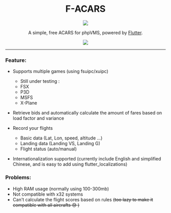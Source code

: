 <div align="center">
<h1> F-ACARS</h1>

 <div>
    <a title="Made with Windows Design" href="https://github.com/bdlukaa/fluent_ui">
      <img src="https://img.shields.io/badge/fluent-design-blue?style=flat-square&color=gray&labelColor=0078D7">
    </a>
  </div>

A simple, free ACARS for phpVMS, powered by <a href="https://flutter.dev">Flutter</a>.

<div align="center">
  <a href="https://github.com/PhotographyFlow/F-ACARS">
    <img src="https://raw.githubusercontent.com/PhotographyFlow/F-ACARS/master/img/F-ACARS_banner.jpg" />
  </a>
</div>
</div>

---

### Feature:
- Supports multiple games (using fsuipc/xuipc) 

  - Still under testing :
  -  FSX
  -  P3D
  -  MSFS
  -  X-Plane

-  Retrieve bids and automatically calculate the amount of fares based on load factor and variance

- Record your flights
  - Basic data (Lat, Lon, speed, altitude ...)
  - Landing data (Landing VS, Landing G)
  - Flight status (auto/manual)

- Internationalization supported (currently include English and simplified Chinese, and is easy to add using flutter_localizations)
  
### Problems:
- High RAM usage (normally using 100-300mb)
- Not compatible with x32 systems
- Can't calculate the flight scores based on rules ~~(too lazy to make it compatible with all aircrafts :sweat: )~~



